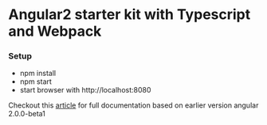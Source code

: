 # Angular2 starter kit with Typescript and Webpack

### Setup

- npm install  
- npm start  
- start browser with http://localhost:8080  

Checkout this [article](http://www.schempy.com/2016/01/19/angular2_webpack_typescript/) for full documentation based on earlier version angular 2.0.0-beta1
